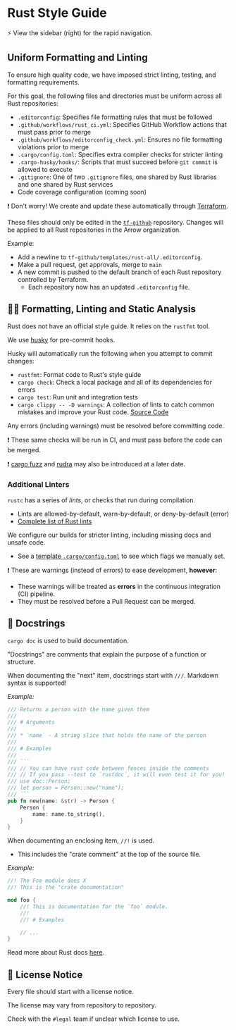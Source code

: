 # Rust Style Guide

:zap: View the sidebar (right) for the rapid navigation.

## Uniform Formatting and Linting

To ensure high quality code, we have imposed strict linting, testing, and formatting requirements.

For this goal, the following files and directories must be uniform across all Rust repositories:
- `.editorconfig`: Specifies file formatting rules that must be followed
- `.github/workflows/rust_ci.yml`: Specifies GitHub Workflow actions that must pass prior to merge
- `.github/workflows/editorconfig_check.yml`: Ensures no file formatting violations prior to merge
- `.cargo/config.toml`: Specifies extra compiler checks for stricter linting
- `.cargo-husky/hooks/`: Scripts that must succeed before `git commit` is allowed to execute
- `.gitignore`: One of two `.gitignore` files, one shared by Rust libraries and one shared by Rust services
- Code coverage configuration (coming soon)

:exclamation: Don't worry! We create and update these automatically through [Terraform](https://www.terraform.io/).

These files should only be edited in the [`tf-github`](https://github.com/Arrow-air/tf-github/tree/main/src/templates/rust-all/) repository. Changes will be applied to all Rust repositories in the Arrow organization.

Example:
- Add a newline to `tf-github/templates/rust-all/.editorconfig`.
- Make a pull request, get approvals, merge to `main`
- A new commit is pushed to the default branch of each Rust repository controlled by Terraform.
  - Each repository now has an updated `.editorconfig` file.

## :guardsman: Formatting, Linting and Static Analysis

Rust does not have an official style guide. It relies on the `rustfmt` tool.

We use [husky](https://github.com/rhysd/cargo-husky) for pre-commit hooks.

Husky will automatically run the following when you attempt to commit changes:
- `rustfmt`: Format code to Rust's style guide
- `cargo check`: Check a local package and all of its dependencies for errors
- `cargo test`: Run unit and integration tests
- `cargo clippy -- -D warnings`: A collection of lints to catch common mistakes
  and improve your Rust code. [Source
  Code](https://github.com/rust-lang/rust-clippy)

Any errors (including warnings) must be resolved before committing code.

:exclamation: These same checks will be run in CI, and must pass before the code
can be merged.

:exclamation: [cargo fuzz](https://rust-fuzz.github.io/book/introduction.html) and [rudra](https://github.com/sslab-gatech/Rudra) may also be introduced at a later date.

### Additional Linters

`rustc` has a series of *lints*, or checks that run during compilation.
- Lints are allowed-by-default, warn-by-default, or deny-by-default (error)
- [Complete list of Rust lints](https://doc.rust-lang.org/rustc/lints/listing/allowed-by-default.html)

We configure our builds for stricter linting, including missing docs and unsafe
code.
- See a [template
`.cargo/config.toml`](https://github.com/Arrow-air/svc-template-rust/blob/develop/.cargo/config.toml)
to see which flags we manually set.

:exclamation: These are warnings (instead of errors) to ease development, **however**:
- These warnings will be treated as **errors** in the continuous
integration (CI) pipeline.
- They must be resolved before a Pull Request can be merged.

## :speech_balloon: Docstrings

`cargo doc` is used to build documentation.

"Docstrings" are comments that explain the purpose of a function or structure.

When documenting the "next" item, docstrings start with `///`. Markdown syntax is supported!

*Example:*
```rust
/// Returns a person with the name given them
///
/// # Arguments
///
/// * `name` - A string slice that holds the name of the person
///
/// # Examples
///
/// ```
/// // You can have rust code between fences inside the comments
/// // If you pass --test to `rustdoc`, it will even test it for you!
/// use doc::Person;
/// let person = Person::new("name");
/// ```
pub fn new(name: &str) -> Person {
    Person {
        name: name.to_string(),
    }
}
```

When documenting an enclosing item, `//!` is used.
- This includes the "crate comment" at the top of the source file.

*Example:*
```rust
//! The Foo module does X
//! This is the "crate documentation"

mod foo {
    //! This is documentation for the `foo` module.
    //!
    //! # Examples

    // ...
}
```

Read more about Rust docs [here](https://doc.rust-lang.org/rust-by-example/meta/doc.html).

## :page_with_curl: License Notice

Every file should start with a license notice.

The license may vary from repository to repository.

Check with the `#legal` team if unclear which license to use.
